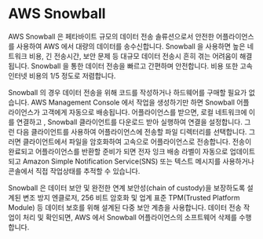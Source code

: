 # AWS Snowball

AWS Snowball 은  페타바이트 규모의 데이터 전송 솔류션으로서 안전한 어플라이언스를 사용하여 AWS 에서 대량의 데이터를 송수신합니다. Snowball 을 사용하면 높은 네트워크 비용, 긴 전송시간, 보안 문제 등 대규모 데이터 전송시 흔히 겪는 어려움이 해결됩니다. Snowball 을 통한 데이터 전송을 빠르고 간편하며 안전합니다. 비용 또한 고속 인터넷 비용의 1/5 정도로 저렴합니다.

Snowball 의 경우 데이터 전송을 위해 코드를 작성하거나 하드웨어를 구매할 필요가 없습니다. AWS Management Console 에서 작업을 생성하기만 하면 Snowball 어플라이언스가 고객에게 자동으로 배송됩니다. 어플라이언스를 받으면, 로컬 네트워크에 이를 연결하고 , Snowball 클라이언트를 다운로드 받아 실행하여 연결을 설정합니다. 그런 다음 클라이언트를 사용하여 어플라이언스에 전송할 파일 디렉터리를 선택합니다. 그러면 클라이언트에서 파일을 암호화하여 고속으로 어플라이언스로 전송합니다. 전송이 완료되고 어플라이언스를 반환할 준비가 되면 전자 잉크 배송 라벨이 자동으로 업데이트되고 Amazon Simple Notification Service(SNS) 또는 텍스트 메시지를 사용하거나 콘솔에서 직접 작업상태를 추적할 수 있습니다.

Snowball 은 데이터 보안 및 완전한 연계 보안성(chain of custody)을 보장하도록 설계된 변조 방지 엔클로저, 256 비트 암호화 및 업계 표준 TPM(Trusted Platform Module) 등 데이터 보호를 위해 설계된 다중 보안 계층을 사용합니다. 데이터 전송 작업이 처리 및 확인되면, AWS 에서 Snowball 어플라이언스의 소프트웨어 삭제를 수행합니다.
